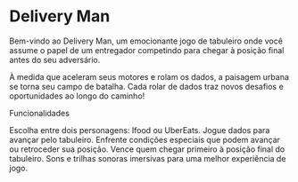 # Delivery Man

Bem-vindo ao Delivery Man, um emocionante jogo de tabuleiro onde você assume o papel de um entregador competindo para chegar à posição final antes do seu adversário.

À medida que aceleram seus motores e rolam os dados, a paisagem urbana se torna seu campo de batalha. Cada rolar de dados traz novos desafios e oportunidades ao longo do caminho!

Funcionalidades

Escolha entre dois personagens: Ifood ou UberEats.
Jogue dados para avançar pelo tabuleiro.
Enfrente condições especiais que podem avançar ou retroceder sua posição.
Vence quem chegar primeiro à posição final do tabuleiro.
Sons e trilhas sonoras imersivas para uma melhor experiência de jogo.
